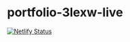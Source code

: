 ﻿# portfolio-3lexw-live
[![Netlify Status](https://api.netlify.com/api/v1/badges/9b089fa9-c862-4ad6-b17f-a32bbdd3de28/deploy-status)](https://app.netlify.com/sites/sad-morse-255fc9/deploys)
